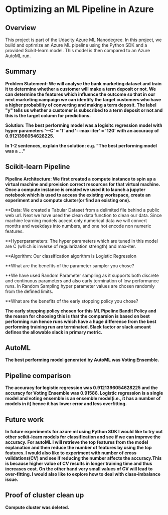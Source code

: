 # Optimizing an ML Pipeline in Azure

## Overview
This project is part of the Udacity Azure ML Nanodegree. In this project, we build and optimize an Azure ML pipeline using the Python SDK and a provided Scikit-learn model. This model is then compared to an Azure AutoML run.

## Summary
**Problem Statement: We will analyse the bank marketing dataset and train it to determine whether a customer will make a term deposit or not. We can determine the features which influence the outcome so that in our next marketing campaign we can identify the target customers who have a higher probability of converting and making a term deposit. The label "y" tells us whether a customer is subscribed to a term deposit or not and this is the target column for predictions.**

**Solution: The best performing model was a logisitc regression model with hyper parameters '--C' = '1' and '--max-iter' = '120' with an accuracy of 0.9121396054628225.**

**In 1-2 sentences, explain the solution: e.g. "The best performing model was a ..."**

## Scikit-learn Pipeline
**Pipeline Architecture: We first created a compute instance to spin up a virtual machine and provision correct resources for that virtual machine. Once a compute instance is created we used it to launch a jupyter notebook which is used to access the existing workspace, create an experiment and a compute cluster(or find an existing one).**

**Data: We created a Tabular Dataset from a delimited file behind a public web url. Next we have used the clean data function to clean our data. Since machine learning models accept only numerical data we will convert months and weekdays into numbers, and one hot encode non numeric features.

**Hyperparameters: The hyper parameters which are tuned in this model are C (which is inverse of regularization strength) and max-iter.

**Algorithm: Our classification algorithm is Logistic Regression

**What are the benefits of the parameter sampler you chose?

**We have used Random Parameter sampling as it supports both discrete and continuous parameters and also early termination of low performance runs. In Random Sampling hyper parameter values are chosen randomly from the defined limits.

**What are the benefits of the early stopping policy you chose?

**The early stopping policy chosen for this ML Pipeline Bandit Policy and the reason for choosing this is that the comparsion is based on best performing run hence runs which have a huge difference from the best performing training run are terminated. Slack factor or slack amount defines the allowable slack in primary metric.**

## AutoML
**The best performing model generated by AutoML was Voting Ensemble.**

## Pipeline comparison
**The accuracy for logistic regression was 0.9121396054628225 and the accuracy for Voting Ensemble was 0.91586. Logistic regression is a single model and voting ensemble is an ensemble model(i.e., it has a number of models in it) hence it has lower error and less overfitting.**

## Future work
**In future experiments for azure ml using Python SDK I would like to try out other scikit-learn models for classification and see if we can improve the accuracy. For autoML I will retrieve the top features from the model explanation and then reduce the number of features by using the top features. I would also like to experiment with number of cross validations(CV) and see if reducing the number affects the accuracy.This is because higher value of CV results in longer training time and thus increases cost. On the other hand very small values of CV will lead to over-fitting. I would also like to explore how to deal with class-imbalance issue.**

## Proof of cluster clean up
**Compute cluster was deleted.**
